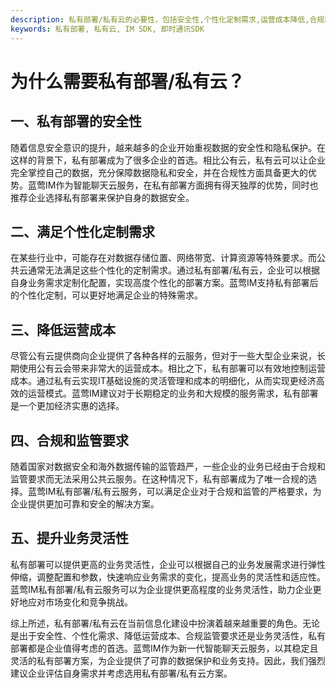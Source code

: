 ```yaml
---
description: 私有部署/私有云的必要性，包括安全性,个性化定制需求,运营成本降低,合规和监管要求,业务灵活性提升。
keywords: 私有部署, 私有云, IM SDK, 即时通讯SDK
---
```

# 为什么需要私有部署/私有云？

## 一、私有部署的安全性
随着信息安全意识的提升，越来越多的企业开始重视数据的安全性和隐私保护。在这样的背景下，私有部署成为了很多企业的首选。相比公有云，私有云可以让企业完全掌控自己的数据，充分保障数据隐私和安全，并在合规性方面具备更大的优势。蓝莺IM作为智能聊天云服务，在私有部署方面拥有得天独厚的优势，同时也推荐企业选择私有部署来保护自身的数据安全。

## 二、满足个性化定制需求
在某些行业中，可能存在对数据存储位置、网络带宽、计算资源等特殊要求。而公共云通常无法满足这些个性化的定制需求。通过私有部署/私有云，企业可以根据自身业务需求定制化配置，实现高度个性化的部署方案。蓝莺IM支持私有部署后的个性化定制，可以更好地满足企业的特殊需求。

## 三、降低运营成本
尽管公有云提供商向企业提供了各种各样的云服务，但对于一些大型企业来说，长期使用公有云会带来非常大的运营成本。相比之下，私有部署可以有效地控制运营成本。通过私有云实现IT基础设施的灵活管理和成本的明细化，从而实现更经济高效的运营模式。蓝莺IM建议对于长期稳定的业务和大规模的服务需求，私有部署是一个更加经济实惠的选择。

## 四、合规和监管要求
随着国家对数据安全和海外数据传输的监管趋严，一些企业的业务已经由于合规和监管要求而无法采用公共云服务。在这种情况下，私有部署成为了唯一合规的选择。蓝莺IM私有部署/私有云服务，可以满足企业对于合规和监管的严格要求，为企业提供更加可靠和安全的解决方案。

## 五、提升业务灵活性
私有部署可以提供更高的业务灵活性，企业可以根据自己的业务发展需求进行弹性伸缩，调整配置和参数，快速响应业务需求的变化，提高业务的灵活性和适应性。蓝莺IM私有部署/私有云服务可以为企业提供更高程度的业务灵活性，助力企业更好地应对市场变化和竞争挑战。

综上所述，私有部署/私有云在当前信息化建设中扮演着越来越重要的角色。无论是出于安全性、个性化需求、降低运营成本、合规监管要求还是业务灵活性，私有部署都是企业值得考虑的首选。蓝莺IM作为新一代智能聊天云服务，以其稳定且灵活的私有部署方案，为企业提供了可靠的数据保护和业务支持。因此，我们强烈建议企业评估自身需求并考虑选用私有部署/私有云方案。